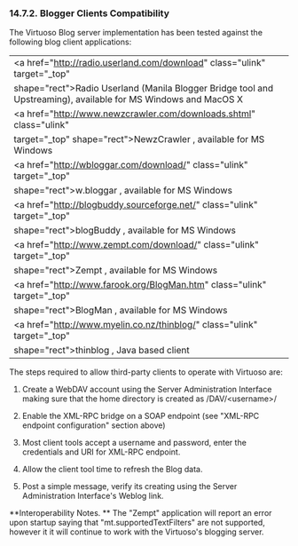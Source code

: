 <div id="bloggerclientcompatibility" class="section">

<div class="titlepage">

<div>

<div>

### 14.7.2. Blogger Clients Compatibility

</div>

</div>

</div>

The Virtuoso Blog server implementation has been tested against the
following blog client applications:

|                                                                                                                    |
|--------------------------------------------------------------------------------------------------------------------|
| <a href="http://radio.userland.com/download" class="ulink" target="_top"                                           
 shape="rect">Radio Userland</a> (Manila Blogger Bridge tool and Upstreaming), available for MS Windows and MacOS X  |
| <a href="http://www.newzcrawler.com/downloads.shtml" class="ulink"                                                 
 target="_top" shape="rect">NewzCrawler</a> , available for MS Windows                                               |
| <a href="http://wbloggar.com/download/" class="ulink" target="_top"                                                
 shape="rect">w.bloggar</a> , available for MS Windows                                                               |
| <a href="http://blogbuddy.sourceforge.net/" class="ulink" target="_top"                                            
 shape="rect">blogBuddy</a> , available for MS Windows                                                               |
| <a href="http://www.zempt.com/download/" class="ulink" target="_top"                                               
 shape="rect">Zempt</a> , available for MS Windows                                                                   |
| <a href="http://www.farook.org/BlogMan.htm" class="ulink" target="_top"                                            
 shape="rect">BlogMan</a> , available for MS Windows                                                                 |
| <a href="http://www.myelin.co.nz/thinblog/" class="ulink" target="_top"                                            
 shape="rect">thinblog</a> , Java based client                                                                       |

The steps required to allow third-party clients to operate with Virtuoso
are:

<div class="orderedlist">

1.  Create a WebDAV account using the Server Administration Interface
    making sure that the home directory is created as /DAV/\<username\>/

2.  Enable the XML-RPC bridge on a SOAP endpoint (see "XML-RPC endpoint
    configuration" section above)

3.  Most client tools accept a username and password, enter the
    credentials and URI for XML-RPC endpoint.

4.  Allow the client tool time to refresh the Blog data.

5.  Post a simple message, verify its creating using the Server
    Administration Interface's Weblog link.

</div>

**Interoperability Notes. ** The "Zempt" application will report an
error upon startup saying that "mt.supportedTextFilters" are not
supported, however it it will continue to work with the Virtuoso's
blogging server.

</div>
